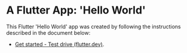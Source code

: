 # A Flutter App: 'Hello World'

This Flutter 'Hello World' app was created by following the instructions described in the document below:
- [Get started - Test drive (flutter.dev)](https://flutter.dev/docs/get-started/test-drive).
